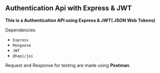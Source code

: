 ## Authentication Api with Express & JWT

**This is a Authentication API using Express &amp; JWT( JSON Web Tokens)**

Dependencies
- `Express`
- `Mongoose`
- `JWT`
- `@hapi/joi`

Request and Response for testing are made using **Postman**.
